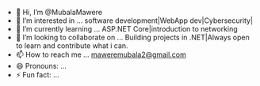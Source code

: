 - 👋 Hi, I’m @MubalaMawere
- 👀 I’m interested in ... software development|WebApp dev|Cybersecurity|
- 🌱 I’m currently learning ... ASP.NET Core|introduction to networking
- 💞️ I’m looking to collaborate on ... Building projects in .NET|Always open to learn and contribute what i can.
- 📫 How to reach me ... maweremubala2@gmail.com
- 😄 Pronouns: ...
- ⚡ Fun fact: ...

<!---
MubalaMawere/MubalaMawere is a ✨ special ✨ repository because its `README.md` (this file) appears on your GitHub profile.
You can click the Preview link to take a look at your changes.
--->
